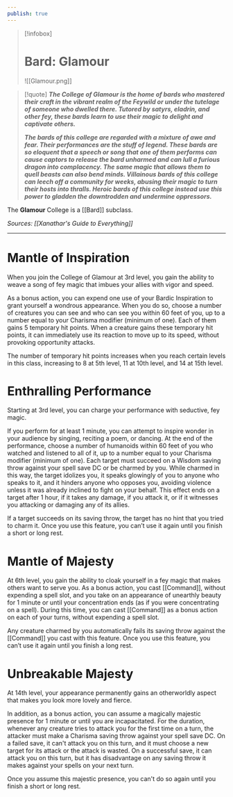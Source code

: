 ```yaml
---
publish: true
---
```

> [!infobox]
> # Bard: Glamour
> ![[Glamour.png]]

> [!quote]
> **_The College of Glamour is the home of bards who mastered their craft in the vibrant realm of the Feywild or under the tutelage of someone who dwelled there. Tutored by satyrs, eladrin, and other fey, these bards learn to use their magic to delight and captivate others._**
> 
> **_The bards of this college are regarded with a mixture of awe and fear. Their performances are the stuff of legend. These bards are so eloquent that a speech or song that one of them performs can cause captors to release the bard unharmed and can lull a furious dragon into complacency. The same magic that allows them to quell beasts can also bend minds. Villainous bards of this college can leech off a community for weeks, abusing their magic to turn their hosts into thralls. Heroic bards of this college instead use this power to gladden the downtrodden and undermine oppressors._**

The **Glamour** College is a [[Bard]] subclass.

*Sources: [[Xanathar's Guide to Everything]]*
***
# Mantle of Inspiration
When you join the College of Glamour at 3rd level, you gain the ability to weave a song of fey magic that imbues your allies with vigor and speed.

As a bonus action, you can expend one use of your Bardic Inspiration to grant yourself a wondrous appearance. When you do so, choose a number of creatures you can see and who can see you within 60 feet of you, up to a number equal to your Charisma modifier (minimum of one). Each of them gains 5 temporary hit points. When a creature gains these temporary hit points, it can immediately use its reaction to move up to its speed, without provoking opportunity attacks.

The number of temporary hit points increases when you reach certain levels in this class, increasing to 8 at 5th level, 11 at 10th level, and 14 at 15th level.
# Enthralling Performance
Starting at 3rd level, you can charge your performance with seductive, fey magic.

If you perform for at least 1 minute, you can attempt to inspire wonder in your audience by singing, reciting a poem, or dancing. At the end of the performance, choose a number of humanoids within 60 feet of you who watched and listened to all of it, up to a number equal to your Charisma modifier (minimum of one). Each target must succeed on a Wisdom saving throw against your spell save DC or be charmed by you. While charmed in this way, the target idolizes you, it speaks glowingly of you to anyone who speaks to it, and it hinders anyone who opposes you, avoiding violence unless it was already inclined to fight on your behalf. This effect ends on a target after 1 hour, if it takes any damage, if you attack it, or if it witnesses you attacking or damaging any of its allies.

If a target succeeds on its saving throw, the target has no hint that you tried to charm it. Once you use this feature, you can’t use it again until you finish a short or long rest.
# Mantle of Majesty
At 6th level, you gain the ability to cloak yourself in a fey magic that makes others want to serve you. As a bonus action, you cast [[Command]], without expending a spell slot, and you take on an appearance of unearthly beauty for 1 minute or until your concentration ends (as if you were concentrating on a spell). During this time, you can cast [[Command]] as a bonus action on each of your turns, without expending a spell slot.

Any creature charmed by you automatically fails its saving throw against the [[Command]] you cast with this feature. Once you use this feature, you can’t use it again until you finish a long rest.
# Unbreakable Majesty
At 14th level, your appearance permanently gains an otherworldly aspect that makes you look more lovely and fierce.

In addition, as a bonus action, you can assume a magically majestic presence for 1 minute or until you are incapacitated. For the duration, whenever any creature tries to attack you for the first time on a turn, the attacker must make a Charisma saving throw against your spell save DC. On a failed save, it can't attack you on this turn, and it must choose a new target for its attack or the attack is wasted. On a successful save, it can attack you on this turn, but it has disadvantage on any saving throw it makes against your spells on your next turn.

Once you assume this majestic presence, you can't do so again until you finish a short or long rest.